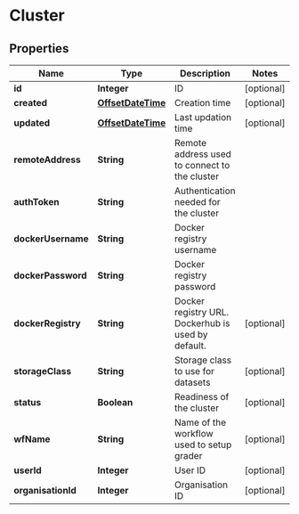 
# Cluster

## Properties
Name | Type | Description | Notes
------------ | ------------- | ------------- | -------------
**id** | **Integer** | ID |  [optional]
**created** | [**OffsetDateTime**](OffsetDateTime.md) | Creation time |  [optional]
**updated** | [**OffsetDateTime**](OffsetDateTime.md) | Last updation time |  [optional]
**remoteAddress** | **String** | Remote address used to connect to the cluster | 
**authToken** | **String** | Authentication needed for the cluster | 
**dockerUsername** | **String** | Docker registry username | 
**dockerPassword** | **String** | Docker registry password | 
**dockerRegistry** | **String** | Docker registry URL. Dockerhub is used by default. |  [optional]
**storageClass** | **String** | Storage class to use for datasets |  [optional]
**status** | **Boolean** | Readiness of the cluster |  [optional]
**wfName** | **String** | Name of the workflow used to setup grader |  [optional]
**userId** | **Integer** | User ID |  [optional]
**organisationId** | **Integer** | Organisation ID |  [optional]




